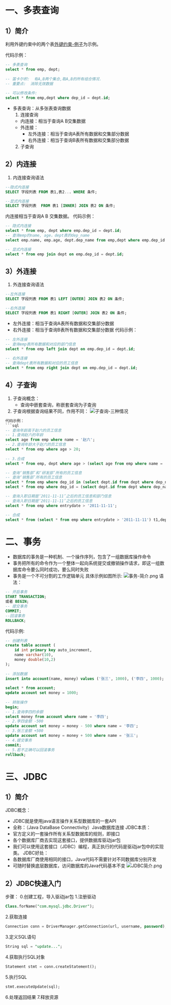 # 一、多表查询
## 1）简介
利用外键约束中的两个表[外键约束-例子](2.MySQL概述-SQL-约束-数据库设计.md#（3）%20例子)为示例。

代码示例：
```sql
-- 多表查询  
select * from emp, dept;  
  
-- 笛卡尔积:  有A,B两个集合,取A,B的所有组合情况.  
-- 重要点:  消除无效数据  
  
-- 可以修改条件:  
select * from emp,dept where dep_id = dept.id;
```
- 多表查询：从多张表查询数据
	1. 连接查询
	- 内连接：相当于查询A B交集数据
	- 外连接：
		- 左外连接：相当于查询A表所有数据和交集部分数据
		- 右外连接：相当于查询B表所有数据和交集部分数据
	2. 子查询
## 2）内连接
1. 内连接查询语法
```sql
--隐式内连接
SELECT 字段列表 FROM 表1,表2... WHERE 条件;

--显式内连接
SELECT 字段列表  FROM 表1 [INNER] JOIN 表2 ON 条件;
```
内连接相当于查询A B 交集数据。
代码示例：
```sql
-- 隐式内连接  
select * from emp, dept where emp.dep_id = dept.id;
-- 查询emp的name, age，dept表的dep_name  
select emp.name, emp.age, dept.dep_name from emp,dept where emp.dep_id = dept.id;

-- 显式内连接
select * from emp join dept on emp.dep_id = dept.id; 
```
## 3）外连接
1. 外连接查询语法
```sql
--左外连接
SELECT 字段列表 FROM 表1 LEFT [OUTER] JOIN 表2 ON 条件;

--右外连接
SELECT 字段列表 FROM 表1 RIGHT [OUTER] JOIN 表2 ON 条件;
```
- 左外连接：相当于查询A表所有数据和交集部分数据
- 右外连接：相当于查询B表所有数据和交集部分数据
代码示例：
```sql
-- 左外连接  
-- 查询emp表所有数据和对应的部门信息  
select * from emp left join dept on emp.dep_id = dept.id;  
  
-- 右外连接  
-- 查询dept表所有数据和对应的员工信息  
select * from emp right join dept on emp.dep_id = dept.id;
```
## 4）子查询
1. 子查询概念：
	- 查询中嵌套查询，称嵌套查询为子查询
2. 子查询根据查询结果不同，作用不同：
![子查询-三种情况](子查询-三种情况.png)

```sql
代码示例：
```sql
-- 查询年龄高于赵六的员工信息  
-- 1.查询赵六的年龄  
select age from emp where name = '赵六';  
-- 2.查询年龄大于赵六的员工信息  
select * from emp where age > 20;  
  
-- 3.合成  
select * from emp, dept where age > (select age from emp where name = '赵六') and emp.dep_id = dept.id;

-- 查询‘销售部’和‘研发部’所有的员工信息  
-- 查询‘销售部’所有的员工信息  
select * from emp where dep_id in (select dept.id from dept where dep_name = '销售部' or dep_name = '研发部');  
select * from emp where dep_id = (select dept.id from dept where dep_name = '销售部');

-- 查询入职日期是‘2011-11-11’之后的员工信息和部门信息  
-- 查询入职日期是‘2011-11-11’之后的员工信息
select * from emp where entrydate > '2011-11-11';

-- 合成  
select * from (select * from emp where entrydate > '2011-11-11') t1,dept where t1.dep_id = dept.id;
```
# 二、事务
- 数据库的事务是一种机制、一个操作序列，包含了一组数据库操作命令
- 事务把所有的命令作为一个整体一起向系统提交或撤销操作请求，即这一组数据库命令要么同时成功，要么同时失败
- 事务是一个不可分割的工作逻辑单元
具体示例如图所示:
![事务-简介.png](./图片/事务-简介.png)
语法：
```sql
-- 开启事务
START TRANSACTION;
或者 BEGIN;
-- 提交事务
COMMIT;
--回滚事务
ROLLBACK;
```
代码示例:
```sql
-- 创建列表  
create table account (  
    id int primary key auto_increment,  
    name varchar(10),  
    money double(10,2)  
);  
  
-- 添加数据  
insert into account(name, money) values ('张三', 1000), ('李四', 1000);  
  
select * from account;  
update account set money = 1000;  
  
-- 转账操作  
begin;  
-- 1.查询李四的余额  
select money from account where name = '李四';  
-- 2.李四金额 -500
update account set money = money - 500 where name = '李四';  
-- 3.张三金额 +500
update account set money = money + 500 where name = '张三';  
-- 4.提交事务  
commit;  
-- 5.若不正确可以回滚事务  
rollback;
```
# 三、JDBC
## 1）简介
JDBC概念：
- JDBC就是使用java语言操作关系型数据库的一套API
- 全称：（Java DataBase Connectivity）Java数据库连接
JDBC本质：
- 官方定义的一套操作所有关系型数据库的规则，即接口
- 各个数据库厂商去实现这套接口，提供数据库驱动jar包
- 我们可以使用这套接口（JDBC）编程，真正执行的代码是驱动jar包中的实现类。
JDBC好处：
- 各数据库厂商使用相同的接口，Java代码不需要针对不同数据库分别开发
- 可随时替换底层数据库，访问数据库的Java代码基本不变
![JDBC简介.png](./图片/JDBC简介.png)
## 2）JDBC快速入门
步骤：
0.创建工程，导入驱动jar包
1.注册驱动
```sql
Class.forName("com.mysql.jdbc.Driver");
```
2.获取连接
```sql
Connection conn = DriverManager.getConnection(url, username, password);
```
3.定义SQL语句
```sql
String sql = "update...";
```
4.获取执行SQL对象
```sql
Statement stmt = conn.createStatement();
```
5.执行SQL
```sql
stmt.executeUpdate(sql);
```
6.处理返回结果
7.释放资源